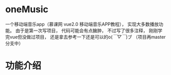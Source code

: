 # oneMusic
一个移动端音乐app（慕课网  vue2.0 移动端音乐APP教程），
实现大多数播放功能。
由于是第一次写项目，
代码可能会有点臃肿，
不过写了很多注释，
刚刚学完vue但没做过项目，
还是拿去参考一下还是可以的o(*￣▽￣*)ブ
（项目再master分支中）

# 功能介绍

